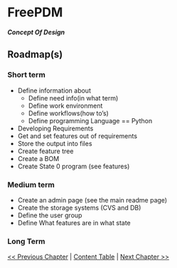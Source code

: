 # FreePDM
***Concept Of Design***

## Roadmap(s)

### Short term

- Define information about
  - Define need info(in what term)
  - Define work environment
  - Define workflows(how to’s)
  - Define programming Language == Python
- Developing Requirements
- Get and set features out of requirements
- Store the output into files
- Create feature tree
- Create a BOM
- Create State 0 program (see features)

### Medium term
- Create an admin page (see the main readme page)
- Create the storage systems (CVS and DB)
- Define the user group
- Define What features are in what state

### Long Term


[<< Previous Chapter](FreePDM_Requirements.md) | [Content Table](FreePDM_CoD.md) | [Next Chapter >>]()
